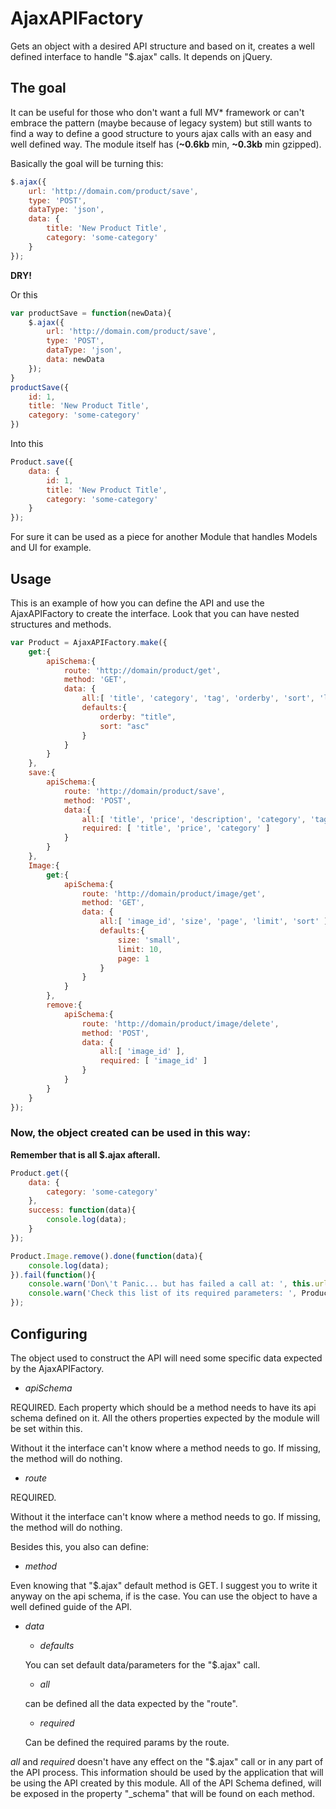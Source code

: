 # AjaxAPIFactory

Gets an object with a desired API structure and based on it, creates a well defined interface to handle "$.ajax" calls.
It depends on jQuery.


## The goal

It can be useful for those who don't want a full MV\* framework or can't embrace the pattern (maybe because of legacy system) but still wants to find a way to define a good structure to yours ajax calls with an easy and well defined way. The module itself has (**~0.6kb** min, **~0.3kb** min gzipped).

Basically the goal will be turning this:

```javascript
$.ajax({
    url: 'http://domain.com/product/save',
    type: 'POST',
    dataType: 'json',
    data: {
        title: 'New Product Title',
        category: 'some-category'
    }
});
```
**DRY!**


Or this


```javascript
var productSave = function(newData){
    $.ajax({
        url: 'http://domain.com/product/save',
        type: 'POST',
        dataType: 'json',
        data: newData
    });
}
productSave({
    id: 1,
    title: 'New Product Title',
    category: 'some-category'
})
```

Into this


```javascript
Product.save({
    data: {
        id: 1,
        title: 'New Product Title',
        category: 'some-category'
    }
});
```

For sure it can be used as a piece for another Module that handles Models and UI for example.


## Usage

This is an example of how you can define the API and use the AjaxAPIFactory to create the interface. Look that you can have nested structures and methods.

```javascript
var Product = AjaxAPIFactory.make({
    get:{
        apiSchema:{
            route: 'http://domain/product/get',
            method: 'GET',
            data: {
                all:[ 'title', 'category', 'tag', 'orderby', 'sort', 'limit', 'page' ],
                defaults:{
                    orderby: "title",
                    sort: "asc"
                }
            }
        }
    },
    save:{
        apiSchema:{
            route: 'http://domain/product/save',
            method: 'POST',
            data:{
                all:[ 'title', 'price', 'description', 'category', 'tag' ],
                required: [ 'title', 'price', 'category' ]
            }
        }
    },
    Image:{
        get:{
            apiSchema:{
                route: 'http://domain/product/image/get',
                method: 'GET',
                data: {
                    all:[ 'image_id', 'size', 'page', 'limit', 'sort' ],
                    defaults:{
                        size: 'small',
                        limit: 10,
                        page: 1
                    }
                }
            }
        },
        remove:{
            apiSchema:{
                route: 'http://domain/product/image/delete',
                method: 'POST',
                data: {
                    all:[ 'image_id' ],
                    required: [ 'image_id' ]
                }
            }
        }
    }
});
```

### Now, the object created can be used in this way:
**Remember that is all $.ajax afterall.**

```javascript
Product.get({
    data: {
        category: 'some-category'
    },
    success: function(data){
        console.log(data);
    }
});
```

```javascript
Product.Image.remove().done(function(data){
    console.log(data);
}).fail(function(){
    console.warn('Don\'t Panic... but has failed a call at: ', this.url);
    console.warn('Check this list of its required parameters: ', Product.Image.remove._schema.data.required);
});
```


## Configuring

The object used to construct the API will need some specific data expected by the AjaxAPIFactory.

- *apiSchema*

REQUIRED. Each property which should be a method needs to have its api schema defined on it. All the others properties expected by the module will be set within this.

Without it the interface can't know where a method needs to go. If missing, the method will do nothing.

- *route*

REQUIRED.

Without it the interface can't know where a method needs to go. If missing, the method will do nothing.

Besides this, you also can define:

- *method*

Even knowing that "$.ajax" default method is GET. I suggest you to write it anyway on the api schema, if is the case. You can use the object to have a well defined guide of the API.

- *data*

    - *defaults*

    You can set default data/parameters for the "$.ajax" call.

    - *all*

    can be defined all the data expected by the "route".

    - *required*

    Can be defined the required params by the route.

*all* and *required* doesn't have any effect on the "$.ajax" call or in any part of the API process. This information should be used by the application that will be using the API created by this module.
All of the API Schema defined, will be exposed in the property "_schema" that will be found on each method.


